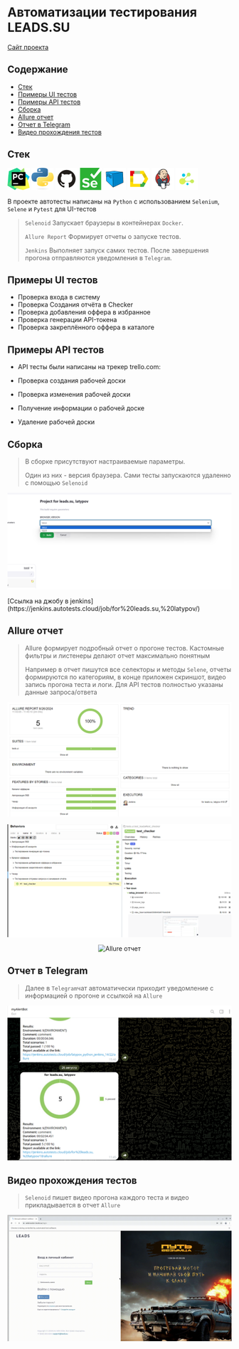 # Автоматизации тестирования LEADS.SU
<a target="_blank" href="https://leads.su/">Сайт проекта</a>

## Содержание
- [Стек](#стек)
- [Примеры UI тестов](#примеры-ui-тестов)
- [Примеры API тестов](#примеры-api-тестов)
- [Сборка](#сборка)
- [Allure отчет](#allure-отчет)
- [Отчет в Telegram](#отчет-в-telegram)
- [Видео прохождения тестов](#видео-прохождения-тестов)

## Стек
<p>
<a href="https://www.jetbrains.com/pycharm/"><img src="resources/images/PyCharm_Icon.svg" width="50" height="50"  alt="Pycharm" title="IntelliJ IDEA"/></a>
<a href="https://www.python.org/"><img src="resources/images/python.svg" width="50" height="50"  alt="Python" title="Python"/></a>
<a href="https://github.com/"><img src="resources/images/Github.svg" width="50" height="50"  alt="Github" title="GitHub"/></a>
<a href="https://www.selenium.dev/"><img src="resources/images/selenium.svg" width="50" height="50"  alt="Selenium" title="Selenium"/></a>
<a href="https://aerokube.com/selenoid/"><img src="resources/images/Selenoid.svg" width="50" height="50"  alt="Selenoid" title="Selenoid"/></a>
<a href="https://github.com/allure-framework/allure2"><img src="resources/images/Allure_Report.svg" width="50" height="50"  alt="Allure" title="Allure"/></a>
<a href="https://www.jenkins.io/"><img src="resources/images/Jenkins.svg" width="50" height="50"  alt="Jenkins" title="Jenkins"/></a>
<a href="https://github.com/yashaka/selene"><img src="resources/images/selene.png" width="50" height="50"  alt="Selene" title="Selene"/></a>
</p>

В проекте автотесты написаны на <code>Python</code> с использованием <code>Selenium</code>, <code>Selene</code> и <code>Pytest</code> для UI-тестов
>
> <code>Selenoid</code> Запускает браузеры в контейнерах <code>Docker</code>.
>
> <code>Allure Report</code> Формирует отчеты о запуске тестов.
>
> <code>Jenkins</code> Выполняет запуск самих тестов.
> После завершения прогона отправляются уведомления в <code>Telegram</code>.


## Примеры UI тестов
- Проверка входа в систему
- Проверка Создания отчёта в Checker
- Проверка добавления оффера в избранное
- Проверка генерации API-токена
- Проверка закреплённого оффера в каталоге


## Примеры API тестов
- API тесты были написаны на трекер trello.com:

- Проверка создания рабочей доски
- Проверка изменения рабочей доски
- Получение информации о рабочей доске
- Удаление рабочей доски

##  Сборка
>
> В сборке присутствуют настраиваемые параметры.
>
> Один из них - версия браузера. Сами тесты запускаются удаленно с помощью <code>Selenoid</code>
<p align="center">
<img title="Сборка в Jenkins с параметрами" src="resources/images/jenkins_parameters.png">
</p>
[Ссылка на джобу в jenkins](https://jenkins.autotests.cloud/job/for%20leads.su,%20latypov/)

## Allure отчет
>
> Allure формирует подробный отчет о прогоне тестов. Кастомные фильтры и листенеры делают отчет максимально понятным
>
> Например в отчет пишутся все селекторы и методы <code>Selene</code>, отчеты формируются по категориям, в конце приложен скриншот, видео запись прогона теста и логи.
Для API тестов полностью указаны данные запроса/ответа
<p align="center">
<img title="Allure отчет" src="resources/images/allure-report.png">
</p>
<p align="center">
<img title="Allure отчет" src="resources/images/allure-report_2.png">
</p>
<p align="center">
<img title="Allure отчет" src="resources/images/allure-report_3.png">
</p>

## Отчет в Telegram
>
> Далее в <code>Telegram</code>чат автоматически приходит уведомление с информацией о прогоне и ссылкой на <code>Allure</code>
>
<p>
<img title="Отчет в Telegram с помощью бота" src="resources/images/allure_tg.png">
</p>

## Видео прохождения тестов
>
> <code>Selenoid</code> пишет видео прогона каждого теста и видео прикладывается в отчет <code>Allure</code>
>
<p>
<img title="Selenoid Video" src="resources/images/auth.gif" alt="video">
</p>
